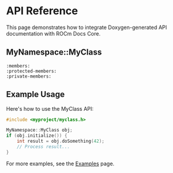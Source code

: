 # API Reference

This page demonstrates how to integrate Doxygen-generated API documentation with ROCm Docs Core.

## MyNamespace::MyClass

```{doxygenclass} MyNamespace::MyClass
:members:
:protected-members:
:private-members:
```

## Example Usage

Here's how to use the MyClass API:

```cpp
#include <myproject/myclass.h>

MyNamespace::MyClass obj;
if (obj.initialize()) {
    int result = obj.doSomething(42);
    // Process result...
}
```

For more examples, see the [Examples](examples.md) page.
